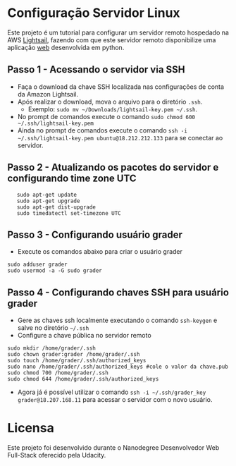 # Configuração Servidor Linux

Este projeto é um tutorial para configurar um servidor remoto hospedado na AWS [Lightsail](https://aws.amazon.com/pt/lightsail/), fazendo com que este servidor remoto disponibilize uma aplicação [web](https://github.com/gabrielmq/catalogo-itens) desenvolvida em python.

## Passo 1 - Acessando o servidor via SSH

- Faça o download da chave SSH localizada nas configurações de conta da Amazon Lightsail.
- Após realizar o download, mova o arquivo para o diretório `.ssh`.
  - Exemplo: `sudo mv ~/Downloads/lightsail-key.pem ~/.ssh`.
- No prompt de comandos execute o comando `sudo chmod 600 ~/.ssh/lightsail-key.pem`
- Ainda no prompt de comandos execute o comando `ssh -i ~/.ssh/lightsail-key.pem ubuntu@18.212.212.133` para se conectar ao servidor.

## Passo 2 - Atualizando os pacotes do servidor e configurando time zone UTC

```
   sudo apt-get update
   sudo apt-get upgrade
   sudo apt-get dist-upgrade
   sudo timedatectl set-timezone UTC
```

## Passo 3 - Configurando usuário grader

- Execute os comandos abaixo para criar o usuário grader

```
sudo adduser grader
sudo usermod -a -G sudo grader
```

## Passo 4 - Configurando chaves SSH para usuário grader

- Gere as chaves ssh localmente executando o comando `ssh-keygen` e salve no diretório `~/.ssh`
- Configure a chave pública no servidor remoto

```
sudo mkdir /home/grader/.ssh
sudo chown grader:grader /home/grader/.ssh
sudo touch /home/grader/.ssh/authorized_keys
sudo nano /home/grader/.ssh/authorized_keys #cole o valor da chave.pub
sudo chmod 700 /home/grader/.ssh
sudo chmod 644 /home/grader/.ssh/authorized_keys
```

- Agora já é possível utilizar o comando `ssh -i ~/.ssh/grader_key grader@18.207.168.11` para acessar o servidor com o novo usuário.

# Licensa

Este projeto foi desenvolvido durante o Nanodegree Desenvolvedor Web Full-Stack oferecido pela Udacity.
